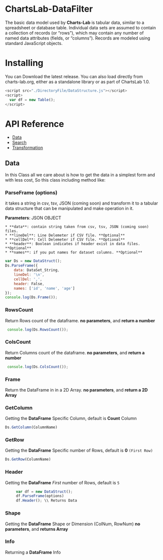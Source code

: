 # ChartsLab-DataFilter
The basic data model used by **Charts-Lab** is tabular data, similar to a spreadsheet or database table. Individual data sets are assumed to contain a collection of records (or “rows”), which may contain any number of named data attributes (fields, or “columns”). Records are modeled using standard JavaScript objects.



# Installing
You can Download the latest release. You can also load directly from charts-lab.org, either as a standalone library or as part of ChartsLab 1.0.
  ```js
  <script src="./DirectoryFile/DataStructure.js"></script>
  <script>
    var df = new Table();
  </script>
  ```

# API Reference

* <a href="https://github.com/ChartsLab/ChartsLab-DataFilter/blob/master/README.md#data">Data</a>
* <a href="https://github.com/ChartsLab/ChartsLab-DataFilter/blob/master/README.md#search">Search</a>
* <a href="https://github.com/ChartsLab/ChartsLab-DataFilter/blob/master/README.md#transformation">Transformation</a>

## Data

In this Class all we care about is how to get the data in a simplest form and with less cost, So this class including method like:
### ParseFrame (options)
it takes a string in csv, tsv, JSON (coming soon) and transform it to a tabular data structure that can be manipulated and make operation in it.

**Parameters**: JSON OBJECT

    * **data**: contain string taken from csv, tsv, JSON (coming soon) files.
    * **lineDel**: Line Delemeter if CSV file. **Optional**
    * **cellDel**: Cell Delemeter if CSV file. **Optional**
    * **header**: Boolean indicates if header exist in data files. **Optional**
    * **names**: if you put names for dataset columns. **Optional**
    
  ```js
  var Ds = new DataStruct();
  Ds.ParseFrame({
      data: DataSet_String,
      lineDel: '\n',
      cellDel: ',',
      header: False,
      names: ['id', 'name', 'age']
  });
  console.log(Ds.Frame());
  ```

### RowsCount
Return Rows count of the dataframe. 
**no parameters**, and **return a number**
```js
 console.log(Ds.RowsCount());
```

### ColsCount
Return Columns count of the dataframe. 
**no parameters**, and **return a number**
```js
 console.log(Ds.ColsCount());
```

### Frame
Return the DataFrame in in a 2D Array.
**no parameters**, and **return a 2D Array**

### GetColumn
Getting the **DataFrame** Specific Column, default is **Count** Column
```js
Ds.GetColumn(ColumnName)
```

### GetRow
Getting the **DataFrame** Specific number of Rows, default is **0** `(First Row)`
```js
Ds.GetRow(ColumnName)
```

### Header
Getting the **DataFrame** *First* number of Rows, default is `5`
```js
     var df = new DataStruct();
     df.ParseFrame(options)
     df.Header(); \\ Returns Data
```

### Shape
Getting the **DataFrame** Shape or Dimension (ColNum, RowNum)
**no parameters**, and **returns Array**

### Info
Returning a **DataFrame** Info
